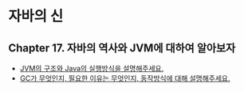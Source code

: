 # 자바의 신

## Chapter 17. 자바의 역사와 JVM에 대하여 알아보자
- [JVM의 구조와 Java의 실행방식을 설명해주세요.](https://github.com/gringrape/TheGodOfJava/tree/main/ch-17#jvm%EC%9D%98-%EA%B5%AC%EC%A1%B0%EC%99%80-java%EC%9D%98-%EC%8B%A4%ED%96%89%EB%B0%A9%EC%8B%9D%EC%9D%84-%EC%84%A4%EB%AA%85%ED%95%B4%EC%A3%BC%EC%84%B8%EC%9A%94)
- [GC가 무엇인지, 필요한 이유는 무엇인지, 동작방식에 대해 설명해주세요.](https://github.com/gringrape/TheGodOfJava/tree/main/ch-17#gc%EA%B0%80-%EB%AC%B4%EC%97%87%EC%9D%B8%EC%A7%80-%ED%95%84%EC%9A%94%ED%95%9C-%EC%9D%B4%EC%9C%A0%EB%8A%94-%EB%AC%B4%EC%97%87%EC%9D%B8%EC%A7%80-%EB%8F%99%EC%9E%91%EB%B0%A9%EC%8B%9D%EC%97%90-%EB%8C%80%ED%95%B4-%EC%84%A4%EB%AA%85%ED%95%B4%EC%A3%BC%EC%84%B8%EC%9A%94)
